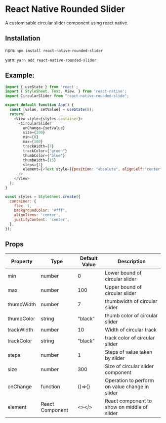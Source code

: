 
# React Native Rounded Slider

A customisable circular slider component using react native.

## Installation

npm:
`npm install react-native-rounded-slider`

yarn:
`yarn add react-native-rounded-slider`

## Example:

```javascript
import { useState } from 'react';
import { StyleSheet, Text, View, } from 'react-native';
import CircularSlider from "react-native-rounded-slide";

export default function App() {
  const [value, setValue] = useState(0);
  return(
    <View style={styles.container}>
      <CircularSlider
        onChange={setValue}
        size={300} 
        min={0}
        max={100}
        trackWidth={7}
        trackColor={"green"}
        thumbColor={"blue"}
        thumbWidth={15}
        steps={1}
        element={<Text style={{position: "absolute", alignSelf:"center"}}>{value}</Text>}
      />
    </View>
  ); 
}

const styles = StyleSheet.create({
  container: {
    flex: 1,
    backgroundColor: '#fff',
    alignItems: 'center',
    justifyContent: 'center',
  },
});
```

## Props

|Property | Type       | Default Value | Description                       |
|---------|------------|---------------|-----------------------------------|
|min      | number     | 0             | Lower bound of circular slider    |
|max      | number     | 100           | Upper bound of circular slider    |
|thumbWidth|number| 7 |thumbwidth of circular slider|
|thumbColor|string|"black"|thumb color of circular slider|
|trackWidth|number| 10 | Width of circular track|
|trackColor|string| "black"| track color of circular slider |
|steps| number | 1 | Steps of value taken by slider |
|size | number | 300 | Size of circular slider component|
|onChange| function | ()=>{} | Operation to perform on value change in slider|
|element | React Component| <></> | React component to show on middle of slider |
